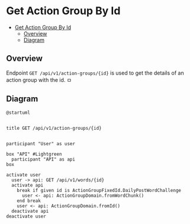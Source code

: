 # Get Action Group By Id

<!-- TOC -->

- [Get Action Group By Id](#get-action-group-by-id)
  - [Overview](#overview)
  - [Diagram](#diagram)

<!-- /TOC -->

## Overview
Endpoint `GET /api/v1/action-groups/{id}` is used to get the details of an action group with the id.
ㅁ

## Diagram

```plantuml
@startuml


title GET /api/v1/action-groups/{id}


participant "User" as user

box "API" #Lightgreen
  participant "API" as api
box

activate user
  user -> api: GET /api/v1/words/{id}
  activate api
    break if given id is ActionGroupFixedId.DailyPostWordChallenge
      user <- api: ActionGroupDomain.fromWordChunk()
    end break
    user <- api: ActionGroupDomain.fromId()
  deactivate api
deactivate user
```